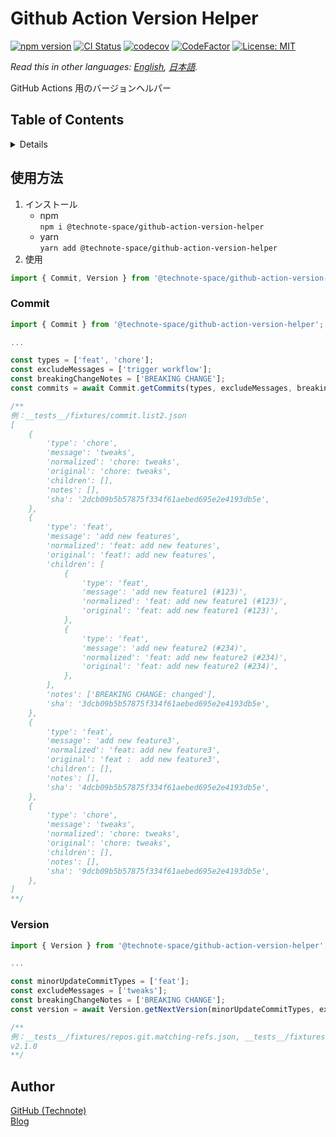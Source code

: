 # Github Action Version Helper

[![npm version](https://badge.fury.io/js/%40technote-space%2Fgithub-action-version-helper.svg)](https://badge.fury.io/js/%40technote-space%2Fgithub-action-version-helper)
[![CI Status](https://github.com/technote-space/github-action-version-helper/workflows/CI/badge.svg)](https://github.com/technote-space/github-action-version-helper/actions)
[![codecov](https://codecov.io/gh/technote-space/github-action-version-helper/branch/master/graph/badge.svg)](https://codecov.io/gh/technote-space/github-action-version-helper)
[![CodeFactor](https://www.codefactor.io/repository/github/technote-space/github-action-version-helper/badge)](https://www.codefactor.io/repository/github/technote-space/github-action-version-helper)
[![License: MIT](https://img.shields.io/badge/License-MIT-blue.svg)](https://github.com/technote-space/github-action-version-helper/blob/master/LICENSE)

*Read this in other languages: [English](README.md), [日本語](README.ja.md).*

GitHub Actions 用のバージョンヘルパー

## Table of Contents

<!-- START doctoc generated TOC please keep comment here to allow auto update -->
<!-- DON'T EDIT THIS SECTION, INSTEAD RE-RUN doctoc TO UPDATE -->
<details>
<summary>Details</summary>

- [使用方法](#%E4%BD%BF%E7%94%A8%E6%96%B9%E6%B3%95)
  - [Commit](#commit)
  - [Version](#version)
- [Author](#author)

</details>
<!-- END doctoc generated TOC please keep comment here to allow auto update -->

## 使用方法
1. インストール
   * npm  
   `npm i @technote-space/github-action-version-helper`
   * yarn  
   `yarn add @technote-space/github-action-version-helper`
1. 使用
```typescript
import { Commit, Version } from '@technote-space/github-action-version-helper';
```

### Commit
```typescript
import { Commit } from '@technote-space/github-action-version-helper';

...

const types = ['feat', 'chore'];
const excludeMessages = ['trigger workflow'];
const breakingChangeNotes = ['BREAKING CHANGE'];
const commits = await Commit.getCommits(types, excludeMessages, breakingChangeNotes, octokit, context);

/**
例：__tests__/fixtures/commit.list2.json
[
	{
		'type': 'chore',
		'message': 'tweaks',
		'normalized': 'chore: tweaks',
		'original': 'chore: tweaks',
		'children': [],
		'notes': [],
		'sha': '2dcb09b5b57875f334f61aebed695e2e4193db5e',
	},
	{
		'type': 'feat',
		'message': 'add new features',
		'normalized': 'feat: add new features',
		'original': 'feat!: add new features',
		'children': [
			{
				'type': 'feat',
				'message': 'add new feature1 (#123)',
				'normalized': 'feat: add new feature1 (#123)',
				'original': 'feat: add new feature1 (#123)',
			},
			{
				'type': 'feat',
				'message': 'add new feature2 (#234)',
				'normalized': 'feat: add new feature2 (#234)',
				'original': 'feat: add new feature2 (#234)',
			},
		],
		'notes': ['BREAKING CHANGE: changed'],
		'sha': '3dcb09b5b57875f334f61aebed695e2e4193db5e',
	},
	{
		'type': 'feat',
		'message': 'add new feature3',
		'normalized': 'feat: add new feature3',
		'original': 'feat :  add new feature3',
		'children': [],
		'notes': [],
		'sha': '4dcb09b5b57875f334f61aebed695e2e4193db5e',
	},
	{
		'type': 'chore',
		'message': 'tweaks',
		'normalized': 'chore: tweaks',
		'original': 'chore: tweaks',
		'children': [],
		'notes': [],
		'sha': '9dcb09b5b57875f334f61aebed695e2e4193db5e',
	},
]
**/
```

### Version
```typescript
import { Version } from '@technote-space/github-action-version-helper';

...

const minorUpdateCommitTypes = ['feat'];
const excludeMessages = ['tweaks'];
const breakingChangeNotes = ['BREAKING CHANGE'];
const version = await Version.getNextVersion(minorUpdateCommitTypes, excludeMessages, breakingChangeNotes, helper, octokit, context);

/**
例：__tests__/fixtures/repos.git.matching-refs.json, __tests__/fixtures/commit.list3.json
v2.1.0
**/
```

## Author
[GitHub (Technote)](https://github.com/technote-space)  
[Blog](https://technote.space)
